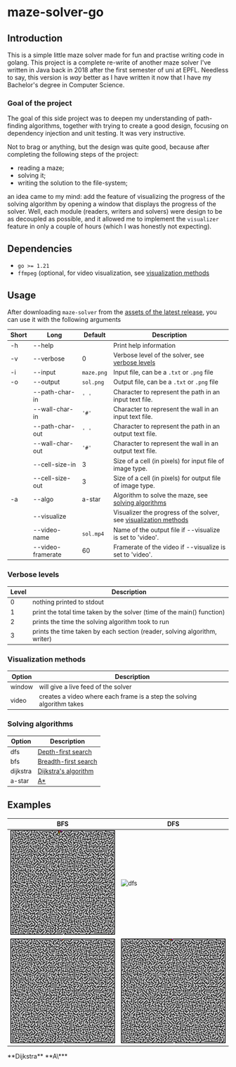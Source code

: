 # maze-solver-go

## Introduction

This is a simple little maze solver made for fun and practise writing code in
golang. This project is a complete re-write of another maze solver I've written
in Java back in 2018 after the first semester of uni at EPFL. Needless to say,
this version is _way_ better as I have written it now that I have my Bachelor's
degree in Computer Science.

### Goal of the project

The goal of this side project was to deepen my understanding of path-finding
algorithms, together with trying to create a good design, focusing on
dependency injection and unit testing. It was very instructive.

Not to brag or anything, but the design was quite good, because after
completing the following steps of the project:

- reading a maze;
- solving it;
- writing the solution to the file-system;

an idea came to my mind: add the feature of visualizing the progress of the
solving algorithm by opening a window that displays the progress of the solver.
Well, each module (readers, writers and solvers) were design to be as decoupled
as possible, and it allowed me to implement the `visualizer` feature in only a
couple of hours (which I was honestly not expecting).

## Dependencies

- `go >= 1.21`
- `ffmpeg` (optional, for video visualization, see [visualization methods](#visulazation-methods)

## Usage

After downloading `maze-solver` from the
[assets of the latest release](releases/latest "Latest release"), you can use
it with the following arguments

| Short | Long              | Default    | Description                                                                               |
| ----- | ----------------- | ---------- | ----------------------------------------------------------------------------------------- |
| -h    | --help            |            | Print help information                                                                    |
| -v    | --verbose         | 0          | Verbose level of the solver, see [verbose levels](#verbose-levels)                        |
| -i    | --input           | `maze.png` | Input file, can be a `.txt` or `.png` file                                                |
| -o    | --output          | `sol.png`  | Output file, can be a `.txt` or `.png` file                                               |
|       | --path-char-in    | `' '`      | Character to represent the path in an input text file.                                    |
|       | --wall-char-in    | `'#'`      | Character to represent the wall in an input text file.                                    |
|       | --path-char-out   | `' '`      | Character to represent the path in an output text file.                                   |
|       | --wall-char-out   | `'#'`      | Character to represent the wall in an output text file.                                   |
|       | --cell-size-in    | 3          | Size of a cell (in pixels) for input file of image type.                                  |
|       | --cell-size-out   | 3          | Size of a cell (in pixels) for output file of image type.                                 |
| -a    | --algo            | a-star     | Algorithm to solve the maze, see [solving algorithms](#solving-algorithms)                |
|       | --visualize       |            | Visualizer the progress of the solver, see [visualization methods](#visulazation-methods) |
|       | --video-name      | `sol.mp4`  | Name of the output file if --visualize is set to 'video'.                                 |
|       | --video-framerate | 60         | Framerate of the video if --visualize is set to 'video'.                                  |

### Verbose levels

| Level | Description                                                               |
| ----- | ------------------------------------------------------------------------- |
| 0     | nothing printed to stdout                                                 |
| 1     | print the total time taken by the solver (time of the main() function)    |
| 2     | prints the time the solving algorithm took to run                         |
| 3     | prints the time taken by each section (reader, solving algorithm, writer) |

### Visualization methods

| Option | Description                                                            |
| ------ | ---------------------------------------------------------------------- |
| window | will give a live feed of the solver                                    |
| video  | creates a video where each frame is a step the solving algorithm takes |

### Solving algorithms

| Option   | Description                                                                                                    |
| -------- | -------------------------------------------------------------------------------------------------------------- |
| dfs      | [Depth-first search](https://en.wikipedia.org/wiki/Depth-first_search "Wikipedia: Depth-first search")         |
| bfs      | [Breadth-first search](https://en.wikipedia.org/wiki/Breadth-first_search "Wikipedia: Breadth-first search")   |
| dijkstra | [Dijkstra's algorithm](https://en.wikipedia.org/wiki/Dijkstra%27s_algorithm "Wikipedia: Dijkstra's algorithm") |
| a-star   | [A\*](https://en.wikipedia.org/wiki/A*_search_algorithm "Wikipedia: A* search algorithm")                      |

## Examples

| BFS                                        | DFS                                   |
| ------------------------------------------ | ------------------------------------- |
| ![bfs](./assets/videos/bfs.gif)            | ![dfs](./assets/videos/dfs.gif)       |
| ![disjkstra](./assets/videos/dijkstra.gif) | ![a-star](./assets/videos/a-star.gif) |

<th>**Dijkstra**</th> <th>**A\***</th>
